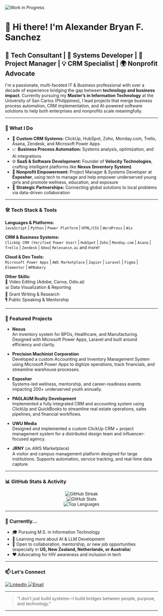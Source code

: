 ![Work in Progress](https://img.shields.io/badge/Profile-Work_in_Progress-yellow?style=for-the-badge)

# 👋 Hi there! I'm Alexander Bryan F. Sanchez

## 🚀 Tech Consultant | 🧠 Systems Developer | 🎯 Project Manager | 💡 CRM Specialist | 🌍 Nonprofit Advocate

I'm a passionate, multi-faceted IT & Business professional with over a decade of experience bridging the gap between **technology and business impact**. Currently pursuing my **Master’s in Information Technology** at the University of San Carlos (Philippines), I lead projects that merge business process automation, CRM implementation, and AI-powered software solutions to help both enterprises and nonprofits scale meaningfully.

---

### 💼 What I Do

- 🔧 **Custom CRM Systems:** ClickUp, HubSpot, Zoho, Monday.com, Trello, Asana, Zendesk, and Microsoft Power Apps  
- 📈 **Business Process Automation:** Systems analysis, optimization, and AI integrations  
- 🌐 **SaaS & Software Development:** Founder of **Velocity Technologies**, crafting intelligent platforms like **Nexus (Inventory System)** 
- 🌱 **Nonprofit Empowerment:** Project Manager & Systems Developer at **Exposher**, using tech to manage and help empower underserved young girls and promote wellness, education, and exposure  
- 🤝 **Strategic Partnerships:** Connecting global solutions to local problems via data-driven collaboration  

---

### 🛠 Tech Stack & Tools

**Languages & Platforms:**  
`JavaScript` | `Python` | `Power Platform` | `HTML/CSS` | `WordPress` | `Wix`  

**CRM & Business Systems:**  
`ClickUp CRM (Verified Power User)` | `HubSpot` | `Zoho` | `Monday.com` | `Asana` | `Trello` | `Zendesk` | `Odoo`| `Relevance.ai` and more!

**Cloud & Dev Tools:**  
`Microsoft Power Apps` | `AWS Marketplace` | `Zapier` | `Laravel` | `Figma` | `Elementor` | `WPBakery`  

**Other Skills:**  
🎥 Video Editing (Adobe, Canva, Odio.ai)  
📊 Data Visualization & Reporting  
📝 Grant Writing & Research  
🎙 Public Speaking & Mentorship  

---

### 🌟 Featured Projects

- **Nexus**  
An inventory system for BPOs, Healthcare, and Manufacturing. Designed with Microsoft Power Apps, Laravel and built around efficiency and clarity.

- **Precision Machinist Corporation**  
Developed a custom Accounting and Inventory Management System using Microsoft Power Apps to digitize operations, track financials, and streamline warehouse processes.

- **Exposher**  
Systems-led wellness, mentorship, and career-readiness events impacting 200+ underserved youth annually.

- **PAGLAUM Realty Development**  
Implemented a fully integrated CRM and accounting system using ClickUp and QuickBooks to streamline real estate operations, sales pipelines, and financial workflows.

- **UWU Media**  
  Designed and implemented a custom ClickUp CRM + project management system for a distributed design team and influencer-focused agency.

- **JRNY** (🔜 AWS Marketplace)  
A visitor and campus management platform designed for large institutions. Supports automation, service tracking, and real-time data capture.  

---

### 📊 GitHub Stats & Activity

<p align="center">
  <img src="https://github-readme-streak-stats.herokuapp.com/?user=StoicAlexx&theme=react&hide_border=true" alt="GitHub Streak" />
  <br>
  <img src="https://github-readme-stats.vercel.app/api?username=StoicAlexx&show_icons=true&theme=react&hide_border=true" alt="GitHub Stats" />
  <br>
  <img src="https://github-readme-stats.vercel.app/api/top-langs/?username=StoicAlexx&layout=compact&theme=react&hide_border=true" alt="Top Languages" />
</p>

---

### 📌 Currently...

- 🎓 Pursuing M.S. in Information Technology  
- 🧠 Learning more about AI & LLM Development  
- 📢 Open to collaboration, mentorship, or new job opportunities (especially in **US, New Zealand, Netherlands, or Australia**)  
- ❤️ Advocating for HIV awareness and inclusion in tech  

---

### 📫 Let's Connect

<p align="left">
  <a href="https://www.linkedin.com/in/alex-sanchez-246044195/" target="_blank">
    <img alt="LinkedIn" src="https://img.shields.io/badge/LinkedIn-blue?logo=linkedin&logoColor=white&style=for-the-badge" />
  </a>
  <a href="mailto:alex@velocity-technologies.org">
    <img alt="Email" src="https://img.shields.io/badge/Email-Alex@velocity--technologies.org-blue?logo=gmail&logoColor=white&style=for-the-badge" />
  </a>
</p>

---

> “I don’t just build systems—I build bridges between people, purpose, and technology.”

---

<!--
⚠️ This profile README is a work in progress. Feel free to check back for new projects, updates, and contributions!
-->
